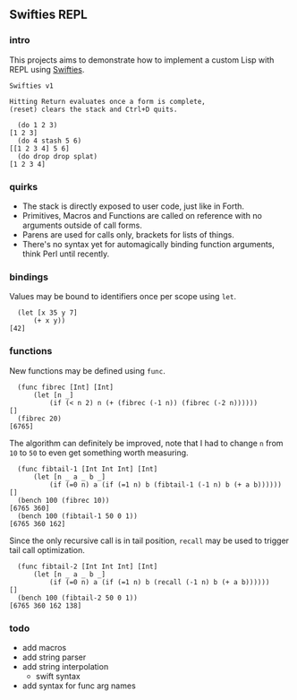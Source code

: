 ## Swifties REPL

### intro
This projects aims to demonstrate how to implement a custom Lisp with REPL using [Swifties](https://github.com/codr7/swifties).

```
Swifties v1

Hitting Return evaluates once a form is complete,
(reset) clears the stack and Ctrl+D quits.

  (do 1 2 3)
[1 2 3]
  (do 4 stash 5 6)
[[1 2 3 4] 5 6]
  (do drop drop splat)
[1 2 3 4]
```

### quirks
- The stack is directly exposed to user code, just like in Forth.
- Primitives, Macros and Functions are called on reference with no arguments outside of call forms.
- Parens are used for calls only, brackets for lists of things.
- There's no syntax yet for automagically binding function arguments, think Perl until recently.

### bindings
Values may be bound to identifiers once per scope using `let`.

```
  (let [x 35 y 7]
      (+ x y))
[42]
```

### functions
New functions may be defined using `func`.

```
  (func fibrec [Int] [Int]
      (let [n _]
          (if (< n 2) n (+ (fibrec (-1 n)) (fibrec (-2 n))))))
[]
  (fibrec 20)
[6765]
```
The algorithm can definitely be improved, note that I had to change `n` from `10` to `50` to even get something worth measuring.

```
  (func fibtail-1 [Int Int Int] [Int]
      (let [n _ a _ b _]
          (if (=0 n) a (if (=1 n) b (fibtail-1 (-1 n) b (+ a b))))))
[]
  (bench 100 (fibrec 10))
[6765 360]
  (bench 100 (fibtail-1 50 0 1))
[6765 360 162]
```

Since the only recursive call is in tail position, `recall` may be used to trigger tail call optimization.

```
  (func fibtail-2 [Int Int Int] [Int]
      (let [n _ a _ b _]
          (if (=0 n) a (if (=1 n) b (recall (-1 n) b (+ a b))))))
[]
  (bench 100 (fibtail-2 50 0 1))
[6765 360 162 138]
```

### todo
- add macros
- add string parser
- add string interpolation
    - swift syntax
- add syntax for func arg names

